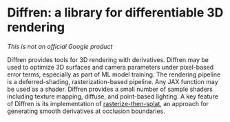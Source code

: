 # Diffren: a library for differentiable 3D rendering

*This is not an official Google product*

Diffren provides tools for 3D rendering with derivatives. Diffren may be used
to optimize 3D surfaces and camera parameters under pixel-based error terms,
especially as part of ML model training. The rendering pipeline is a
deferred-shading, rasterization-based pipeline. Any JAX function may be used
as a shader. Diffren provides a small number of sample shaders including
texture mapping, diffuse, and point-based lighting. A key feature of Diffren
is its implementation of
[rasterize-then-splat](https://openaccess.thecvf.com/content/ICCV2021/papers/Cole_Differentiable_Surface_Rendering_via_Non-Differentiable_Sampling_ICCV_2021_paper.pdf),
an approach for generating smooth derivatives at occlusion boundaries.
